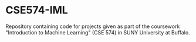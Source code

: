 # CSE574-IML
Repository containing code for projects given as part of the coursework "Introduction to Machine Learning" (CSE 574) in SUNY University at Buffalo.
